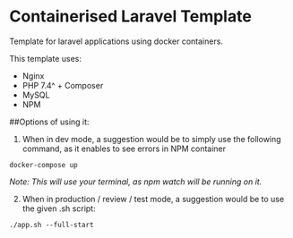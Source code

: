 # Containerised Laravel Template
Template for laravel applications using docker containers.

This template uses:
- Nginx
- PHP 7.4^ + Composer
- MySQL
- NPM


##Options of using it:
1. When in dev mode, a suggestion would be to simply use the following command, as it enables to see errors in NPM container

```docker-compose up```

_Note: This will use your terminal, as npm watch will be running on it._

2. When in production / review / test mode, a suggestion would be to use the given .sh script:

```./app.sh --full-start```

